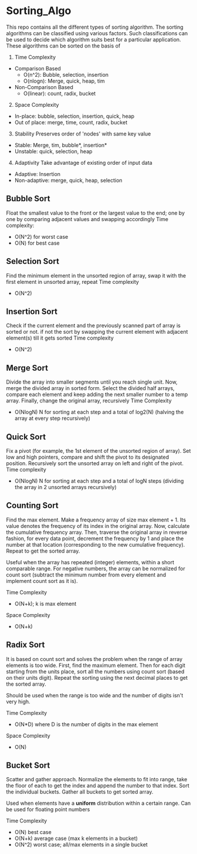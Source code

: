 # Sorting_Algo

This repo contains all the different types of sorting algorithm. The sorting algorithms can be classified using various factors. Such classifications can be used to decide which algorithm suits best for a particular application.
These algorithms can be sorted on the basis of

1. Time Complexity

- Comparison Based
  - O(n^2): Bubble, selection, insertion
  - O(nlogn): Merge, quick, heap, tim
- Non-Comparison Based
  - O(linear): count, radix, bucket

2. Space Complexity

- In-place: bubble, selection, insertion, quick, heap
- Out of place: merge, time, count, radix, bucket

3. Stability
   Preserves order of 'nodes' with same key value

- Stable: Merge, tim, bubble*, insertion*
- Unstable: quick, selection, heap

4. Adaptivity
   Take advantage of existing order of input data

- Adaptive: Insertion
- Non-adaptive: merge, quick, heap, selection

## Bubble Sort

Float the smallest value to the front or the largest value to the end; one by one by comparing adjacent values and swapping accordingly
Time complexity:

- O(N^2) for worst case
- O(N) for best case

## Selection Sort

Find the minimum element in the unsorted region of array, swap it with the first element in unsorted array, repeat
Time complexity

- O(N^2)

## Insertion Sort

Check if the current element and the previously scanned part of array is sorted or not. if not the sort by swapping the current element with adjacent element(s) till it gets sorted
Time complexity

- O(N^2)

## Merge Sort

Divide the array into smaller segments until you reach single unit. Now, merge the divided array in sorted form. Select the divided half arrays, compare each element and keep adding the next smaller number to a temp array. Finally, change the original array, recursively
Time Complexity

- O(NlogN)
  N for sorting at each step and a total of log2(N) (halving the array at every step recursively)

## Quick Sort

Fix a pivot (for example, the 1st element of the unsorted region of array). Set low and high pointers, compare and shift the pivot to its designated position. Recursively sort the unsorted array on left and right of the pivot.
Time complexity

- O(NlogN)
  N for sorting at each step and a total of logN steps (dividing the array in 2 unsorted arrays recursively)

## Counting Sort

Find the max element. Make a frequency array of size max element + 1. Its value denotes the frequency of its index in the original array. Now, calculate the cumulative frequency array. Then, traverse the original array in reverse fashion, for every data point, decrement the frequency by 1 and place the number at that location (corresponding to the new cumulative frequency). Repeat to get the sorted array.

Useful when the array has repeated (integer) elements, within a short comparable range.
For negative numbers, the array can be normalized for count sort (subtract the minimum number from every element and implement count sort as it is).

Time Complexity

- O(N+k); k is max element

Space Complexity

- O(N+k)

## Radix Sort

It is based on count sort and solves the problem when the range of array elements is too wide. First, find the maximum element. Then for each digit starting from the units place, sort all the numbers using count sort (based on their units digit). Repeat the sorting using the next decimal places to get the sorted array.

Should be used when the range is too wide and the number of digits isn't very high.

Time Complexity

- O(N\*D) where D is the number of digits in the max element

Space Complexity

- O(N)

## Bucket Sort

Scatter and gather approach. Normalize the elements to fit into range, take the floor of each to get the index and append the number to that index. Sort the individual buckets. Gather all buckets to get sorted array.

Used when elements have a **uniform** distribution within a certain range.
Can be used for floating point numbers

Time Complexity

- O(N) best case
- O(N+k) average case (max k elements in a bucket)
- O(N^2) worst case; all/max elements in a single bucket
